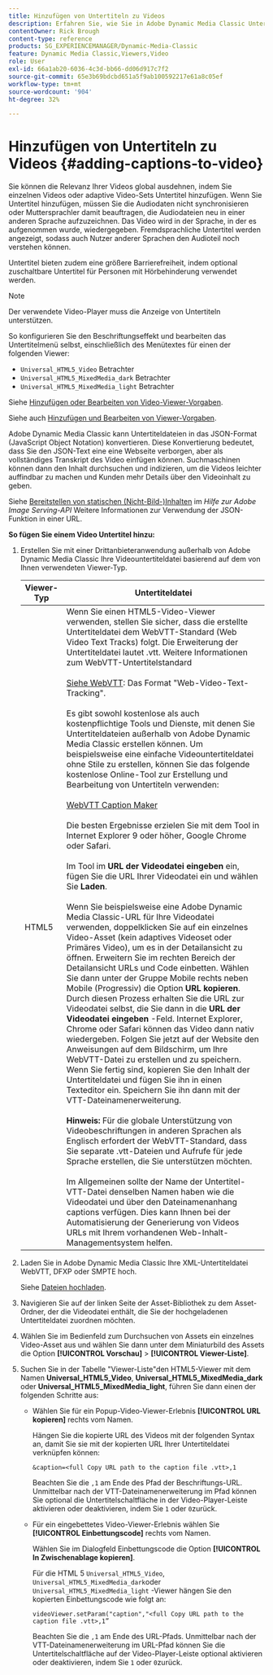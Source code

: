 ```yaml
---
title: Hinzufügen von Untertiteln zu Videos
description: Erfahren Sie, wie Sie in Adobe Dynamic Media Classic Untertitel zu Videos hinzufügen.
contentOwner: Rick Brough
content-type: reference
products: SG_EXPERIENCEMANAGER/Dynamic-Media-Classic
feature: Dynamic Media Classic,Viewers,Video
role: User
exl-id: 66a1ab20-6036-4c3d-bb66-dd06d917c7f2
source-git-commit: 65e3b69bdcbd651a5f9ab100592217e61a8c05ef
workflow-type: tm+mt
source-wordcount: '904'
ht-degree: 32%

---
```


# Hinzufügen von Untertiteln zu Videos {#adding-captions-to-video}

Sie können die Relevanz Ihrer Videos global ausdehnen, indem Sie einzelnen Videos oder adaptive Video-Sets Untertitel hinzufügen. Wenn Sie Untertitel hinzufügen, müssen Sie die Audiodaten nicht synchronisieren oder Muttersprachler damit beauftragen, die Audiodateien neu in einer anderen Sprache aufzuzeichnen. Das Video wird in der Sprache, in der es aufgenommen wurde, wiedergegeben. Fremdsprachliche Untertitel werden angezeigt, sodass auch Nutzer anderer Sprachen den Audioteil noch verstehen können.

Untertitel bieten zudem eine größere Barrierefreiheit, indem optional zuschaltbare Untertitel für Personen mit Hörbehinderung verwendet werden.

>[!NOTE]
>
>Der verwendete Video-Player muss die Anzeige von Untertiteln unterstützen. 

So konfigurieren Sie den Beschriftungseffekt und bearbeiten das Untertitelmenü selbst, einschließlich des Menütextes für einen der folgenden Viewer:

* `Universal_HTML5_Video` Betrachter
* `Universal_HTML5_MixedMedia_dark` Betrachter
* `Universal_HTML5_MixedMedia_light` Betrachter

Siehe [Hinzufügen oder Bearbeiten von Video-Viewer-Vorgaben](previewing-videos-video-viewer.md#adding_or_editing_a_video_viewer_preset).

Siehe auch [Hinzufügen und Bearbeiten von Viewer-Vorgaben](application-setup.md#adding_and_editing_viewer_presets).

Adobe Dynamic Media Classic kann Untertiteldateien in das JSON-Format (JavaScript Object Notation) konvertieren. Diese Konvertierung bedeutet, dass Sie den JSON-Text eine eine Webseite verborgen, aber als vollständiges Transkript des Video einfügen können. Suchmaschinen können dann den Inhalt durchsuchen und indizieren, um die Videos leichter auffindbar zu machen und Kunden mehr Details über den Videoinhalt zu geben.

Siehe [Bereitstellen von statischen (Nicht-Bild-)Inhalten](https://experienceleague.adobe.com/docs/dynamic-media-developer-resources/image-serving-api/image-serving-api/c-serving-static-nonimage-contents.html?lang=en#image-serving-api) im *Hilfe zur Adobe Image Serving-API* Weitere Informationen zur Verwendung der JSON-Funktion in einer URL.

**So fügen Sie einem Video Untertitel hinzu:**

1. Erstellen Sie mit einer Drittanbieteranwendung außerhalb von Adobe Dynamic Media Classic Ihre Videountertiteldatei basierend auf dem von Ihnen verwendeten Viewer-Typ.

   | Viewer-Typ | Untertiteldatei |
   |--- |--- |
   | HTML5 | Wenn Sie einen HTML5-Video-Viewer verwenden, stellen Sie sicher, dass die erstellte Untertiteldatei dem WebVTT-Standard (Web Video Text Tracks) folgt. Die Erweiterung der Untertiteldatei lautet .vtt. Weitere Informationen zum WebVTT-Untertitelstandard<br><br>[Siehe WebVTT](https://w3c.github.io/webvtt/): Das Format &quot;Web-Video-Text-Tracking&quot;. <br><br>Es gibt sowohl kostenlose als auch kostenpflichtige Tools und Dienste, mit denen Sie Untertiteldateien außerhalb von Adobe Dynamic Media Classic erstellen können. Um beispielsweise eine einfache Videountertiteldatei ohne Stile zu erstellen, können Sie das folgende kostenlose Online-Tool zur Erstellung und Bearbeitung von Untertiteln verwenden: <br><br>[WebVTT Caption Maker](https://testdrive-archive.azurewebsites.net/Graphics/CaptionMaker/Default.html) <br><br>Die besten Ergebnisse erzielen Sie mit dem Tool in Internet Explorer 9 oder höher, Google Chrome oder Safari. <br><br>Im Tool im <b>URL der Videodatei eingeben</b> ein, fügen Sie die URL Ihrer Videodatei ein und wählen Sie <b>Laden</b>. <br><br>Wenn Sie beispielsweise eine Adobe Dynamic Media Classic-URL für Ihre Videodatei verwenden, doppelklicken Sie auf ein einzelnes Video-Asset (kein adaptives Videoset oder Primäres Video), um es in der Detailansicht zu öffnen. Erweitern Sie im rechten Bereich der Detailansicht URLs und Code einbetten. Wählen Sie dann unter der Gruppe Mobile rechts neben Mobile (Progressiv) die Option <b>URL kopieren</b>. Durch diesen Prozess erhalten Sie die URL zur Videodatei selbst, die Sie dann in die <b>URL der Videodatei eingeben</b> -Feld. Internet Explorer, Chrome oder Safari können das Video dann nativ wiedergeben. Folgen Sie jetzt auf der Website den Anweisungen auf dem Bildschirm, um Ihre WebVTT-Datei zu erstellen und zu speichern. Wenn Sie fertig sind, kopieren Sie den Inhalt der Untertiteldatei und fügen Sie ihn in einen Texteditor ein. Speichern Sie ihn dann mit der VTT-Dateinamenerweiterung. <br><br><b>Hinweis:</b> Für die globale Unterstützung von Videobeschriftungen in anderen Sprachen als Englisch erfordert der WebVTT-Standard, dass Sie separate .vtt-Dateien und Aufrufe für jede Sprache erstellen, die Sie unterstützen möchten. <br><br>Im Allgemeinen sollte der Name der Untertitel-VTT-Datei denselben Namen haben wie die Videodatei und über den Dateinamenanhang captions verfügen. Dies kann Ihnen bei der Automatisierung der Generierung von Videos URLs mit Ihrem vorhandenen Web-Inhalt-Managementsystem helfen. |

1. Laden Sie in Adobe Dynamic Media Classic Ihre XML-Untertiteldatei WebVTT, DFXP oder SMPTE hoch.

   Siehe [Dateien hochladen](uploading-files.md#uploading_files).

1. Navigieren Sie auf der linken Seite der Asset-Bibliothek zu dem Asset-Ordner, der die Videodatei enthält, die Sie der hochgeladenen Untertiteldatei zuordnen möchten.
1. Wählen Sie im Bedienfeld zum Durchsuchen von Assets ein einzelnes Video-Asset aus und wählen Sie dann unter dem Miniaturbild des Assets die Option **[!UICONTROL Vorschau]** > **[!UICONTROL Viewer-Liste]**.
1. Suchen Sie in der Tabelle &quot;Viewer-Liste&quot;den HTML5-Viewer mit dem Namen **Universal_HTML5_Video**, **Universal_HTML5_MixedMedia_dark** oder **Universal_HTML5_MixedMedia_light**, führen Sie dann einen der folgenden Schritte aus:

   * Wählen Sie für ein Popup-Video-Viewer-Erlebnis **[!UICONTROL URL kopieren]** rechts vom Namen.

      Hängen Sie die kopierte URL des Videos mit der folgenden Syntax an, damit Sie sie mit der kopierten URL Ihrer Untertiteldatei verknüpfen können:

      `&caption=<full Copy URL path to the caption file .vtt>,1`

      Beachten Sie die `,1` am Ende des Pfad der Beschriftungs-URL. Unmittelbar nach der VTT-Dateinamenerweiterung im Pfad können Sie optional die Untertitelschaltfläche in der Video-Player-Leiste aktivieren oder deaktivieren, indem Sie `1` oder `0`zurück.

   * Für ein eingebettetes Video-Viewer-Erlebnis wählen Sie **[!UICONTROL Einbettungscode]** rechts vom Namen.

      Wählen Sie im Dialogfeld Einbettungscode die Option **[!UICONTROL In Zwischenablage kopieren]**.

      Für die HTML 5 `Universal_HTML5_Video`, `Universal_HTML5_MixedMedia_dark`oder `Universal_HTML5_MixedMedia_light` -Viewer hängen Sie den kopierten Einbettungscode wie folgt an:

      `videoViewer.setParam("caption","<full Copy URL path to the caption file .vtt>,1”`

      Beachten Sie die `,1` am Ende des URL-Pfads. Unmittelbar nach der VTT-Dateinamenerweiterung im URL-Pfad können Sie die Untertitelschaltfläche auf der Video-Player-Leiste optional aktivieren oder deaktivieren, indem Sie `1` oder `0`zurück.

